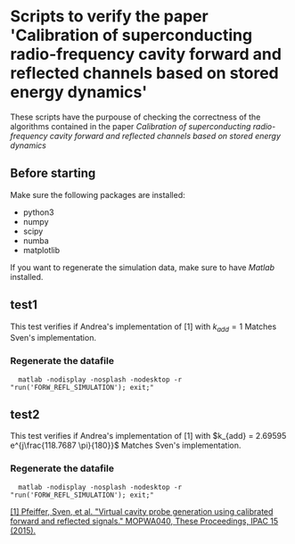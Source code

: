# Scripts to verify the paper 'Calibration of superconducting radio-frequency cavity forward and reflected channels based on stored energy dynamics'

These scripts have the purpouse of checking the correctness of the algorithms contained in the paper *Calibration of superconducting radio-frequency cavity forward and reflected channels based on stored energy dynamics*

## Before starting

Make sure the following packages are installed:

- python3
- numpy
- scipy
- numba
- matplotlib

If you want to regenerate the simulation data, make sure to have *Matlab* installed.

## test1

This test verifies if Andrea's implementation of [1] with $k_{add} = 1$  Matches Sven's implementation.

### Regenerate the datafile

```shell
  matlab -nodisplay -nosplash -nodesktop -r "run('FORW_REFL_SIMULATION'); exit;"
```

## test2

This test verifies if Andrea's implementation of [1] with $k_{add} = 2.69595 e^{j\frac{118.7687 \pi}{180}}$  Matches Sven's implementation.


### Regenerate the datafile

```shell
  matlab -nodisplay -nosplash -nodesktop -r "run('FORW_REFL_SIMULATION'); exit;"
```

[\[1\] Pfeiffer, Sven, et al. "Virtual cavity probe generation using calibrated forward and reflected signals." MOPWA040, These Proceedings, IPAC 15 \(2015\).](https://accelconf.web.cern.ch/IPAC2015/papers/mopwa040.pdf)

